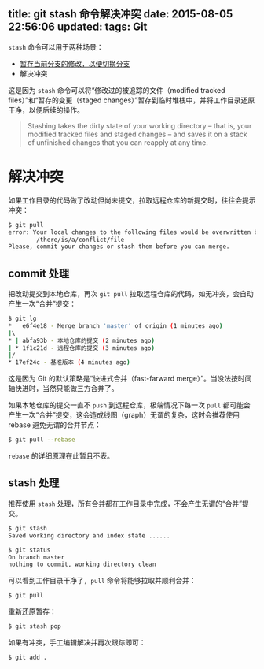 title: git stash 命令解决冲突
date: 2015-08-05 22:56:06
updated:
tags: Git
---

`stash` 命令可以用于两种场景：

* [暂存当前分支的修改，以便切换分支](http://git-scm.com/book/zh/v1/Git-工具-储藏（Stashing）)
* 解决冲突

这是因为 `stash` 命令可以将“修改过的被追踪的文件（modified tracked files）”和“暂存的变更（staged changes）”暂存到临时堆栈中，并将工作目录还原干净，以便后续的操作。

> Stashing takes the dirty state of your working directory – that is, your modified tracked files and staged changes – and saves it on a stack of unfinished changes that you can reapply at any time.

# 解决冲突

如果工作目录的代码做了改动但尚未提交，拉取远程仓库的新提交时，往往会提示冲突：

```bash
$ git pull
error: Your local changes to the following files would be overwritten by merge:
        /there/is/a/conflict/file
Please, commit your changes or stash them before you can merge.
```

## commit 处理

把改动提交到本地仓库，再次 `git pull` 拉取远程仓库的代码，如无冲突，会自动产生一次“合并”提交：

```bash
$ git lg
*   e6f4e18 - Merge branch 'master' of origin (1 minutes ago)
|\  
* | abfa93b - 本地仓库的提交 (2 minutes ago)
| * 1f1c21d - 远程仓库的提交 (3 minutes ago)
|/  
* 17ef24c - 基准版本 (4 minutes ago)
```

这是因为 Git 的默认策略是“快进式合并（fast-farward merge）”。当没法按时间轴快进时，当然只能做三方合并了。

如果本地仓库的提交一直不 `push` 到远程仓库，极端情况下每一次 `pull` 都可能会产生一次“合并”提交，这会造成线图（graph）无谓的复杂，这时会推荐使用 rebase 避免无谓的合并节点：

```bash
$ git pull --rebase
```

`rebase` 的详细原理在此暂且不表。

## stash 处理

推荐使用 `stash` 处理，所有合并都在工作目录中完成，不会产生无谓的“合并”提交。

```bash
$ git stash
Saved working directory and index state ......
```

```bash
$ git status
On branch master
nothing to commit, working directory clean
```

可以看到工作目录干净了，`pull` 命令将能够拉取并顺利合并：

```bash
$ git pull
```

重新还原暂存：

```bash
$ git stash pop
```

如果有冲突，手工编辑解决并再次跟踪即可：

```bash
$ git add .
```